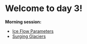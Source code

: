 # Welcome to day 3!

**Morning session:**
- [Ice Flow Parameters](01_ice_flow_parameters.ipynb)
- [Surging Glaciers](02_surging_experiment.ipynb)
